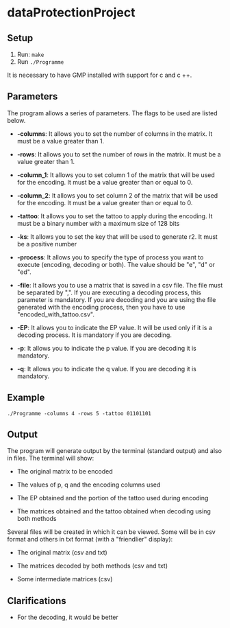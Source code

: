 # dataProtectionProject

## Setup

1. Run: `make`
2. Run `./Programme`

It is necessary to have GMP installed with support for c and c ++.

## Parameters

The program allows a series of parameters. The flags to be used are listed below.

* **-columns**: It allows you to set the number of columns in the matrix. It must be a value greater than 1.

* **-rows**: It allows you to set the number of rows in the matrix. It must be a value greater than 1.

* **-column_1**: It allows you to set column 1 of the matrix that will be used for the encoding. It must be a value greater
 than or equal to 0.
 
* **-column_2**: It allows you to set column 2 of the matrix that will be used for the encoding. It must be a value greater 
than or equal to 0.

* **-tattoo**: It allows you to set the tattoo to apply during the encoding. It must be a binary number with a maximum 
size of 128 bits

* **-ks**: It allows you to set the key that will be used to generate r2. It must be a positive number

* **-process**: It allows you to specify the type of process you want to execute (encoding, decoding or both). 
The value should be "e", "d" or "ed".

* **-file**: It allows you to use a matrix that is saved in a csv file. The file must be separated by ",". If you are 
executing a decoding process, this parameter is mandatory. If you are decoding and you are using the file generated
with the encoding process, then you have to use "encoded_with_tattoo.csv".

* **-EP**: It allows you to indicate the EP value. It will be used only if it is a decoding process. It is mandatory if
you are decoding.

* **-p**: It allows you to indicate the p value. If you are decoding it is mandatory.

* **-q**: It allows you to indicate the q value. If you are decoding it is mandatory.




## Example

`./Programme -columns 4 -rows 5 -tattoo 01101101`

## Output

The program will generate output by the terminal (standard output) and also in files. The terminal will show:
 
* The original matrix to be encoded

* The values of p, q and the encoding columns used

* The EP obtained and the portion of the tattoo used during encoding
 
* The matrices obtained and the tattoo obtained when decoding using both methods

Several files will be created in which it can be viewed. Some will be in csv format and others in txt format (with a
"friendlier" display):
 
* The original matrix (csv and txt)
 
* The matrices decoded by both methods (csv and txt)

* Some intermediate matrices (csv)

## Clarifications

* For the decoding, it would be better 


